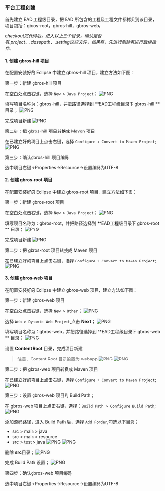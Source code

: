 ### 平台工程创建

首先建立 EAD 工程级目录，把 EAD 所包含的工程及工程文件都拷贝到该目录，项目包括：gbros-root，gbros-hill，gbros-web。

*checkout完代码后，进入以上三个目录，确认是否有.project、.classpath、.setting这些文件，如果有，先进行删除再进行后续操作。*


#### 1. 创建 gbros-hill 项目

在配置安装好的 Eclipse 中建立 gbros-hill 项目，建立方法如下图：

第一步：新建 gbros-hill 项目

在空白处点击右键，选择 `New > Java Project`；
![PNG](..\images\create-ead-project\1.png)

填写项目名称为：gbros-hill，并把路径选择到 **EAD工程级目录下 gbros-hill ** 目录；
![PNG](..\images\create-ead-project\2.png)

完成项目新建
![PNG](..\images\create-ead-project\3.png)

第二步：把 gbros-hill 项目转换成 Maven 项目

在已建立好的项目上点击右键，选择 `Configure > Convert to Maven Project`;
![PNG](..\images\create-ead-project\4.png)

第三步：确认gbros-hill 项目编码

选中项目右键->Properties->Resource->设置编码为UTF-8

#### 2. 创建 gbros-root 项目

在配置安装好的 Eclipse 中建立 gbros-root 项目，建立方法如下图：

第一步：新建 gbros-root 项目

在空白处点击右键，选择 `New > Java Project`；
![PNG](..\images\create-ead-project\5.png)

填写项目名称为：gbros-root，并把路径选择到 **EAD工程级目录下 gbros-root ** 目录；
![PNG](..\images\create-ead-project\6.png)

完成项目新建
![PNG](..\images\create-ead-project\7.png)

第二步：把 gbros-root 项目转换成 Maven 项目

在已建立好的项目上点击右键，选择 `Configure > Convert to Maven Project`;
![PNG](..\images\create-ead-project\8.png)

#### 3. 创建 gbros-web 项目

在配置安装好的 Eclipse 中建立 gbros-web 项目，建立方法如下图：

第一步：新建 gbros-web 项目

在空白处点击右键，选择 `New > Other`；
![PNG](..\images\create-ead-project\9.png)

选择 `Web > Dynamic Web Project`,点击 **Next**；
![PNG](..\images\create-ead-project\10.png)

填写项目名称为：gbros-web，并把路径选择到 **EAD工程级目录下 gbros-web ** 目录；
![PNG](..\images\create-ead-project\11.png)

设置 **Content Root** 目录，完成项目新建
> 注意，Content Root 目录设置为 webapp
![PNG](..\images\create-ead-project\12.png)
![PNG](..\images\create-ead-project\13.png)

第二步：把 gbros-web 项目转换成 Maven 项目

在已建立好的项目上点击右键，选择 `Configure > Convert to Maven Project`;
![PNG](..\images\create-ead-project\14.png)

第三步：设置 gbros-web 项目的 Build Path；

在 gbros-web 项目上点击右键，选择：`Build Path > Configure Build Path`;
![PNG](..\images\create-ead-project\15.png)

添加源码路径，进入 Build Path 后，选择 `Add Forder`,勾选以下目录；
- src > main > java
- src > main > resource
- src > test > java
![PNG](..\images\create-ead-project\16.png)
![PNG](..\images\create-ead-project\17.png)

删除 **src**目录；
![PNG](..\images\create-ead-project\18.png)

完成 Build Path 设置；
![PNG](..\images\create-ead-project\19.png)

第四步：确认gbros-web 项目编码

选中项目右键->Properties->Resource->设置编码为UTF-8
